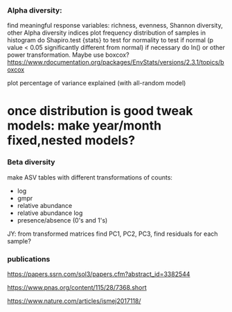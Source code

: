 

### Alpha diversity:
find meaningful response variables: richness, evenness, Shannon diversity, other Alpha diversity indices
plot frequency distribution of samples in histogram
do Shapiro.test {stats} to test for normality to test if normal (p value < 0.05 significantly different from normal)
if necessary do ln() or other power transformation. Maybe use boxcox?
https://www.rdocumentation.org/packages/EnvStats/versions/2.3.1/topics/boxcox

plot percentage of variance explained (with all-random model)

# once distribution is good tweak models: make year/month fixed,nested models?


### Beta diversity

make ASV tables with different transformations of counts:
 - log
 - gmpr
 - relative abundance
 - relative abundance log
 - presence/absence (0's and 1's)


JY: from transformed matrices find PC1, PC2, PC3, find residuals for each sample?




### publications

https://papers.ssrn.com/sol3/papers.cfm?abstract_id=3382544 

https://www.pnas.org/content/115/28/7368.short

https://www.nature.com/articles/ismej2017118/












